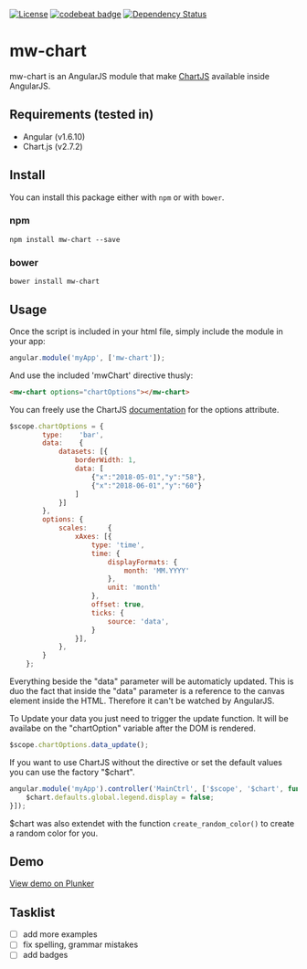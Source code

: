 [![License](https://img.shields.io/badge/license-MIT-green.svg)](https://github.com/MrWook/mw-alert/blob/master/LICENSE.txt)
[![codebeat badge](https://codebeat.co/badges/3aca7417-3502-4052-9086-d817f24df1d8)](https://codebeat.co/projects/github-com-mrwook-mw-chart-master)
[![Dependency Status](https://www.versioneye.com/user/projects/5b02a5790fb24f0e5baacc8c/badge.svg?style=flat-square)](https://www.versioneye.com/user/projects/5b02a5790fb24f0e5baacc8c)


# mw-chart

mw-chart is an AngularJS module that make [ChartJS](https://www.chartjs.org/) available inside AngularJS.

## Requirements (tested in)
- Angular (v1.6.10)
- Chart.js (v2.7.2)

## Install

You can install this package either with `npm` or with `bower`.

### npm

```shell
npm install mw-chart --save
```

### bower

```shell
bower install mw-chart
```

## Usage

Once the script is included in your html file, simply include the module in your app:
```javascript
angular.module('myApp', ['mw-chart']);
```
    

And use the included 'mwChart' directive thusly:
```html
<mw-chart options="chartOptions"></mw-chart>
```

You can freely use the ChartJS [documentation](http://www.chartjs.org/docs/latest/) for the options attribute.
```javascript
$scope.chartOptions = {
		type:    'bar',
		data:    {
			datasets: [{
				borderWidth: 1,
				data: [
					{"x":"2018-05-01","y":"58"},
					{"x":"2018-06-01","y":"60"}
				]
			}]
		},
		options: {
			scales:     {
				xAxes: [{
					type: 'time',
					time: {
						displayFormats: {
							month: 'MM.YYYY'
						},
						unit: 'month'
					},
					offset: true,
					ticks: {
						source: 'data',
					}
				}],
			},
		}
	};
```

Everything beside the "data" parameter will be automaticly updated. 
This is duo the fact that inside the "data" parameter is a reference to the canvas element inside the HTML. 
Therefore it can't be watched by AngularJS.

To Update your data you just need to trigger the update function. It will be availabe on the "chartOption" variable after the DOM is rendered.
```javascript
$scope.chartOptions.data_update();
```

If you want to use ChartJS without the directive or set the default values you can use the factory "$chart".
```javascript
angular.module('myApp').controller('MainCtrl', ['$scope', '$chart', function($scope, $chart){
	$chart.defaults.global.legend.display = false;
}]);
```

$chart was also extendet with the function `create_random_color()` to create a random color for you.


## Demo

<a href='https://plnkr.co/edit/LC6lpjwu6QNijGwZJxYF?p=preview' target='_blank'>View demo on Plunker</a>


## Tasklist 
- [ ] add more examples
- [ ] fix spelling, grammar mistakes
- [ ] add badges
